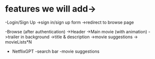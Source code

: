 # features we will add->

-Login/Sign Up
    ->sign in/sign up form
    ->redirect to browse page

-Browse (after authentication)
    ->Header
    ->Main movie (with animation)
        ->trailer in background
        ->title & description
        ->movie suggestions
            -> movieLists*N

- NetflixGPT
    -search bar
    -movie suggestions